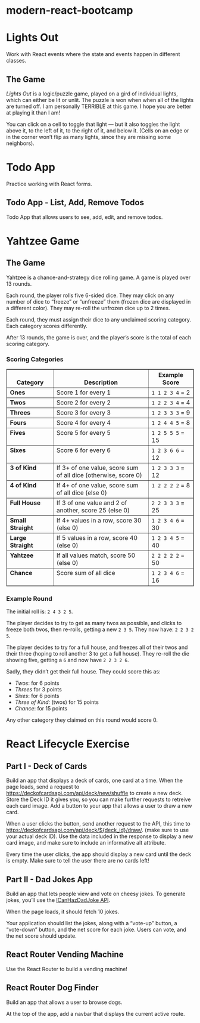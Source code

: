 # modern-react-bootcamp
<div class="section" id="lights-out">
  <h1>Lights Out</h1>
  <p>
    Work with React events where the
    state and events happen in different classes.
  </p>
  <div class="section" id="the-game">
    <h2>The Game</h2>
    <p>
      <em>Lights Out</em> is a logic/puzzle game, played on a gird of
      individual lights, which can either be lit or unlit. The puzzle is
      won when when all of the lights are turned off. I am personally
      TERRIBLE at this game. I hope you are better at playing it than I
      am!
    </p>
    <p>
      You can click on a cell to toggle that light — but it also toggles
      the light above it, to the left of it, to the right of it, and
      below it. (Cells on an edge or in the corner won’t flip as many
      lights, since they are missing some neighbors).
    </p>
  </div>
</div>
<div class="section" id="react-forms-exercises">
  <h1>Todo App</h1>
  <p>
    Practice working with React forms.
  </p>
  <div class="section" id="part-2-todo-app-list-add-remove-todos">
    <h2>Todo App - List, Add, Remove Todos</h2>
    <p>
      Todo App that allows users to see, add, edit, and remove
      todos.
    </p>
  </div>
</div>
<div class="section" id="yahtzee-game">
    <h1>Yahtzee Game</h1>
    <div class="section" id="the-game">
        <h2>The Game</h2>
        <p>
            Yahtzee is a chance-and-strategy dice rolling game. A game is played over 13 rounds.
        </p>
        <p>
            Each round, the player rolls five 6-sided dice. They may click on any number of dice to “freeze” or “unfreeze” them (frozen dice are displayed in a different color). They may re-roll the unfrozen dice up to 2 times.
        </p>
        <p>
            Each round, they must assign their dice to any unclaimed scoring category. Each category scores differently.
        </p>
        <p>
            After 13 rounds, the game is over, and the player’s score is the total of each scoring category.
        </p>
        <div class="section" id="scoring-categories">
            <h3>Scoring Categories</h3>
            <table border="1" class="docutils">
                <colgroup>
                    <col width="25%">
                        <col width="51%">
                            <col width="24%">
                </colgroup>
                <thead valign="bottom">
                    <tr class="row-odd">
                        <th class="head">Category</th>
                        <th class="head">Description</th>
                        <th class="head">Example Score</th>
                    </tr>
                </thead>
                <tbody valign="top">
                    <tr class="row-even">
                        <td><strong>Ones</strong></td>
                        <td>Score 1 for every 1</td>
                        <td><code class="docutils literal notranslate"><span class="pre">1</span> <span class="pre">1</span> <span class="pre">2</span> <span class="pre">3</span> <span class="pre">4</span></code> = 2</td>
                    </tr>
                    <tr class="row-odd">
                        <td><strong>Twos</strong></td>
                        <td>Score 2 for every 2</td>
                        <td><code class="docutils literal notranslate"><span class="pre">1</span> <span class="pre">2</span> <span class="pre">2</span> <span class="pre">3</span> <span class="pre">4</span></code> = 4</td>
                    </tr>
                    <tr class="row-even">
                        <td><strong>Threes</strong></td>
                        <td>Score 3 for every 3</td>
                        <td><code class="docutils literal notranslate"><span class="pre">1</span> <span class="pre">2</span> <span class="pre">3</span> <span class="pre">3</span> <span class="pre">3</span></code> = 9</td>
                    </tr>
                    <tr class="row-odd">
                        <td><strong>Fours</strong></td>
                        <td>Score 4 for every 4</td>
                        <td><code class="docutils literal notranslate"><span class="pre">1</span> <span class="pre">2</span> <span class="pre">4</span> <span class="pre">4</span> <span class="pre">5</span></code> = 8</td>
                    </tr>
                    <tr class="row-even">
                        <td><strong>Fives</strong></td>
                        <td>Score 5 for every 5</td>
                        <td><code class="docutils literal notranslate"><span class="pre">1</span> <span class="pre">2</span> <span class="pre">5</span> <span class="pre">5</span> <span class="pre">5</span></code> = 15</td>
                    </tr>
                    <tr class="row-odd">
                        <td><strong>Sixes</strong></td>
                        <td>Score 6 for every 6</td>
                        <td><code class="docutils literal notranslate"><span class="pre">1</span> <span class="pre">2</span> <span class="pre">3</span> <span class="pre">6</span> <span class="pre">6</span></code> = 12</td>
                    </tr>
                    <tr class="row-even">
                        <td><strong>3 of Kind</strong></td>
                        <td>If 3+ of one value, score sum of all dice (otherwise, score 0)</td>
                        <td><code class="docutils literal notranslate"><span class="pre">1</span> <span class="pre">2</span> <span class="pre">3</span> <span class="pre">3</span> <span class="pre">3</span></code> = 12</td>
                    </tr>
                    <tr class="row-odd">
                        <td><strong>4 of Kind</strong></td>
                        <td>If 4+ of one value, score sum of all dice (else 0)</td>
                        <td><code class="docutils literal notranslate"><span class="pre">1</span> <span class="pre">2</span> <span class="pre">2</span> <span class="pre">2</span> <span class="pre">2</span></code> = 8</td>
                    </tr>
                    <tr class="row-even">
                        <td><strong>Full House</strong></td>
                        <td>If 3 of one value and 2 of another, score 25 (else 0)</td>
                        <td><code class="docutils literal notranslate"><span class="pre">2</span> <span class="pre">2</span> <span class="pre">3</span> <span class="pre">3</span> <span class="pre">3</span></code> = 25</td>
                    </tr>
                    <tr class="row-odd">
                        <td><strong>Small Straight</strong></td>
                        <td>If 4+ values in a row, score 30 (else 0)</td>
                        <td><code class="docutils literal notranslate"><span class="pre">1</span> <span class="pre">2</span> <span class="pre">3</span> <span class="pre">4</span> <span class="pre">6</span></code> = 30</td>
                    </tr>
                    <tr class="row-even">
                        <td><strong>Large Straight</strong></td>
                        <td>If 5 values in a row, score 40 (else 0)</td>
                        <td><code class="docutils literal notranslate"><span class="pre">1</span> <span class="pre">2</span> <span class="pre">3</span> <span class="pre">4</span> <span class="pre">5</span></code> = 40</td>
                    </tr>
                    <tr class="row-odd">
                        <td><strong>Yahtzee</strong></td>
                        <td>If all values match, score 50 (else 0)</td>
                        <td><code class="docutils literal notranslate"><span class="pre">2</span> <span class="pre">2</span> <span class="pre">2</span> <span class="pre">2</span> <span class="pre">2</span></code> = 50</td>
                    </tr>
                    <tr class="row-even">
                        <td><strong>Chance</strong></td>
                        <td>Score sum of all dice</td>
                        <td><code class="docutils literal notranslate"><span class="pre">1</span> <span class="pre">2</span> <span class="pre">3</span> <span class="pre">4</span> <span class="pre">6</span></code> = 16</td>
                    </tr>
                </tbody>
            </table>
        </div>
        <div class="section" id="example-round">
            <h3>Example Round</h3>
            <p>The initial roll is: <code class="docutils literal notranslate"><span class="pre">2</span> <span class="pre">4</span> <span class="pre">3</span> <span class="pre">2</span> <span class="pre">5</span></code>.</p>
            <p>The player decides to try to get as many twos as possible, and clicks to freeze both twos, then re-rolls, getting a new <code class="docutils literal notranslate"><span class="pre">2</span> <span class="pre">3</span> <span class="pre">5</span></code>. They now have: <code class="docutils literal notranslate"><span class="pre">2</span> <span class="pre">2</span> <span class="pre">3</span> <span class="pre">2</span> <span class="pre">5</span></code>.</p>
            <p>The player decides to try for a full house, and freezes all of their twos and their three (hoping to roll another 3 to get a full house). They re-roll the die showing five, getting a <code class="docutils literal notranslate"><span class="pre">6</span></code> and now have <code class="docutils literal notranslate"><span class="pre">2</span> <span class="pre">2</span> <span class="pre">3</span> <span class="pre">2</span> <span class="pre">6</span></code>.</p>
            <p>Sadly, they didn’t get their full house. They could score this as:</p>
            <ul class="simple">
                <li><em>Twos</em>: for 6 points</li>
                <li><em>Threes</em> for 3 points</li>
                <li><em>Sixes</em>: for 6 points</li>
                <li><em>Three of Kind:</em> (twos) for 15 points</li>
                <li><em>Chance</em>: for 15 points</li>
            </ul>
            <p>Any other category they claimed on this round would score 0.</p>
        </div>
    </div>
</div>
<div class="section" id="react-lifecycle-exercise">
  <h1>React Lifecycle Exercise</h1>
  <div class="section" id="part-i-deck-of-cards">
    <h2>Part I - Deck of Cards</h2>
    <p>
      Build an app that displays a deck of cards, one card at a time.
      When the page loads, send a request to
      <a class="reference external" href="https://deckofcardsapi.com/api/deck/new/shuffle">https://deckofcardsapi.com/api/deck/new/shuffle</a>
      to create a new deck. Store the Deck ID it gives you, so you can
      make further requests to retreive each card image. Add a button to
      your app that allows a user to draw a new card.
    </p>
    <p>
      When a user clicks the button, send another request to the API,
      this time to
      <a class="reference external" href="https://deckofcardsapi.com/api/deck/${deck_id}/draw/">https://deckofcardsapi.com/api/deck/${deck_id}/draw/</a>. (make sure to use your actual deck ID). Use the data included
      in the response to display a new card image, and make sure to
      include an informative alt attribute.
    </p>
    <p>
      Every time the user clicks, the app should display a new card
      until the deck is empty. Make sure to tell the user there are no
      cards left!
    </p>
  </div>
  <div class="section" id="part-ii-cheezjokes-app">
    <h2>Part II - Dad Jokes App</h2>
    <p>
      Build an app that lets people view and vote on cheesy jokes. To
      generate jokes, you’ll use the
      <a class="reference external" href="https://icanhazdadjoke.com/api">ICanHazDadJoke API</a>.
    </p>
    <p>When the page loads, it should fetch 10 jokes.</p>
    <p>
      Your application should list the jokes, along with a “vote-up”
      button, a “vote-down” button, and the net score for each joke.
      Users can vote, and the net score should update.
    </p>
  </div>
</div>
<div class="section" id="react-router-vending-machine">
  <h2>React Router Vending Machine</h2>
  <p>Use the React Router to build a vending machine!</p>
</div>
<div class="section" id="part-1-react-router-dog-finder">
  <h2>React Router Dog Finder</h2>
  <p>Build an app that allows a user to browse dogs.</p>
  <p>
    At the top of the app, add a navbar that displays the current
    active route.
  </p>
</div>
